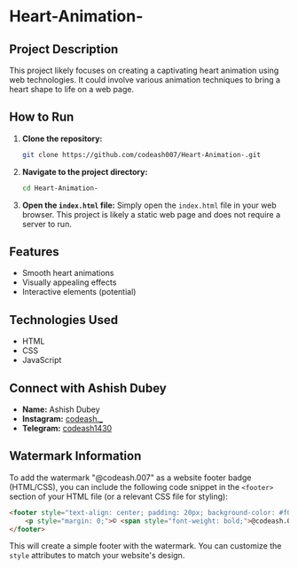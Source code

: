 # Heart-Animation-

## Project Description

This project likely focuses on creating a captivating heart animation using web technologies. It could involve various animation techniques to bring a heart shape to life on a web page.

## How to Run

1.  **Clone the repository:**
    ```bash
    git clone https://github.com/codeash007/Heart-Animation-.git
    ```
2.  **Navigate to the project directory:**
    ```bash
    cd Heart-Animation-
    ```
3.  **Open the `index.html` file:**
    Simply open the `index.html` file in your web browser. This project is likely a static web page and does not require a server to run.

## Features

*   Smooth heart animations
*   Visually appealing effects
*   Interactive elements (potential)

## Technologies Used

*   HTML
*   CSS
*   JavaScript

## Connect with Ashish Dubey

*   **Name:** Ashish Dubey
*   **Instagram:** [codeash._](https://www.instagram.com/codeash._)
*   **Telegram:** [codeash1430](https://t.me/codeash1430)

## Watermark Information

To add the watermark "@codeash.007" as a website footer badge (HTML/CSS), you can include the following code snippet in the `<footer>` section of your HTML file (or a relevant CSS file for styling):

```html
<footer style="text-align: center; padding: 20px; background-color: #f0f0f0; color: #555;">
    <p style="margin: 0;">© <span style="font-weight: bold;">@codeash.007</span></p>
</footer>
```

This will create a simple footer with the watermark. You can customize the `style` attributes to match your website's design.

